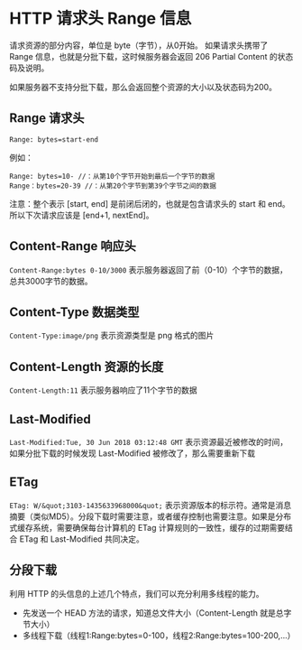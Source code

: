 # HTTP 请求头 Range 信息

请求资源的部分内容，单位是 byte（字节），从0开始。
如果请求头携带了 Range 信息，也就是分批下载，这时候服务器会返回 206 Partial Content 的状态码及说明。

如果服务器不支持分批下载，那么会返回整个资源的大小以及状态码为200。


## Range 请求头

`Range: bytes=start-end`

例如：
```
Range: bytes=10- //：从第10个字节开始到最后一个字节的数据
Range：bytes=20-39 //：从第20个字节到第39个字节之间的数据
```

注意：整个表示 [start, end] 是前闭后闭的，也就是包含请求头的 start 和 end。所以下次请求应该是 [end+1, nextEnd]。


## Content-Range 响应头

`Content-Range:bytes 0-10/3000`
表示服务器返回了前（0-10）个字节的数据，总共3000字节的数据。


## Content-Type 数据类型
`Content-Type:image/png` 表示资源类型是 png 格式的图片

## Content-Length 资源的长度

`Content-Length:11` 表示服务器响应了11个字节的数据

## Last-Modified

`Last-Modified:Tue, 30 Jun 2018 03:12:48 GMT` 表示资源最近被修改的时间，如果分批下载的时候发现 Last-Modified 被修改了，那么需要重新下载

## ETag

`ETag: W/&quot;3103-1435633968000&quot;` 表示资源版本的标示符。通常是消息摘要（类似MD5）。分段下载时需要注意，或者缓存控制也需要注意。如果是分布式缓存系统，需要确保每台计算机的 ETag 计算规则的一致性，缓存的过期需要结合 ETag 和 Last-Modified 共同决定。

## 分段下载

利用 HTTP 的头信息的上述几个特点，我们可以充分利用多线程的能力。

- 先发送一个 HEAD 方法的请求，知道总文件大小（Content-Length 就是总字节大小）
- 多线程下载（线程1:Range:bytes=0-100，线程2:Range:bytes=100-200,...）